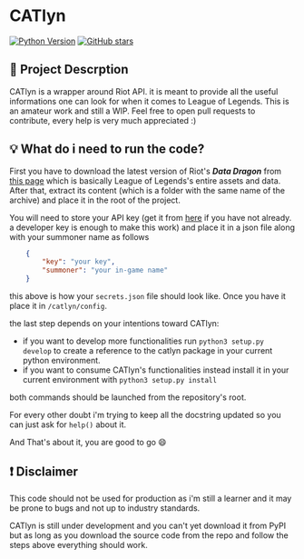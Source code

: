 # CATlyn

[![Python Version](https://img.shields.io/static/v1?label=Python&message=v3.9.0&logo=python&logoColor=white&color=blue)](https://www.python.org/downloads/release/python-390/)
[![GitHub stars](https://img.shields.io/github/stars/TheUruz/CATlyn?style=flat&logo=github)](https://github.com/TheUruz/CATlyn/stargazers)

## :page_with_curl: Project Descrption

CATlyn is a wrapper around Riot API. it is meant to provide all the useful informations one can look for when it comes to League of Legends. This is an amateur work and still a WIP. Feel free to open pull requests to contribute, every help is very much appreciated :)

## :bulb: What do i need to run the code?

First you have to download the latest version of Riot's ***Data Dragon*** from [this page](https://developer.riotgames.com/docs/lol#data-dragon_versions) which is basically League of Legends's entire assets and data. After that, extract its content (which is a folder with the same name of the archive) and place it in the root of the project.

You will need to store your API key (get it from [here](https://developer.riotgames.com/) if you have not already. a developer key is enough to make this work) and place it in a json file along with your summoner name as follows

```json
    {
        "key": "your key",
        "summoner": "your in-game name"
    }
```

this above is how your `secrets.json` file should look like. Once you have it place it in `/catlyn/config`.

the last step depends on your intentions toward CATlyn:

- if you want to develop more functionalities run `python3 setup.py develop` to create a reference to the catlyn package in your current python environment.
- if you want to consume CATlyn's functionalities instead install it in your current environment with `python3 setup.py install`

both commands should be launched from the repository's root.

For every other doubt i'm trying to keep all the docstring updated so you can just ask for `help()` about it.

And That's about it, you are good to go :smile:

## :heavy_exclamation_mark: Disclaimer

This code should not be used for production as i'm still a learner and it may be prone to bugs and not up to industry standards.

CATlyn is still under development and you can't yet download it from PyPI but as long as you download the source code from the repo and follow the steps above everything should work.
